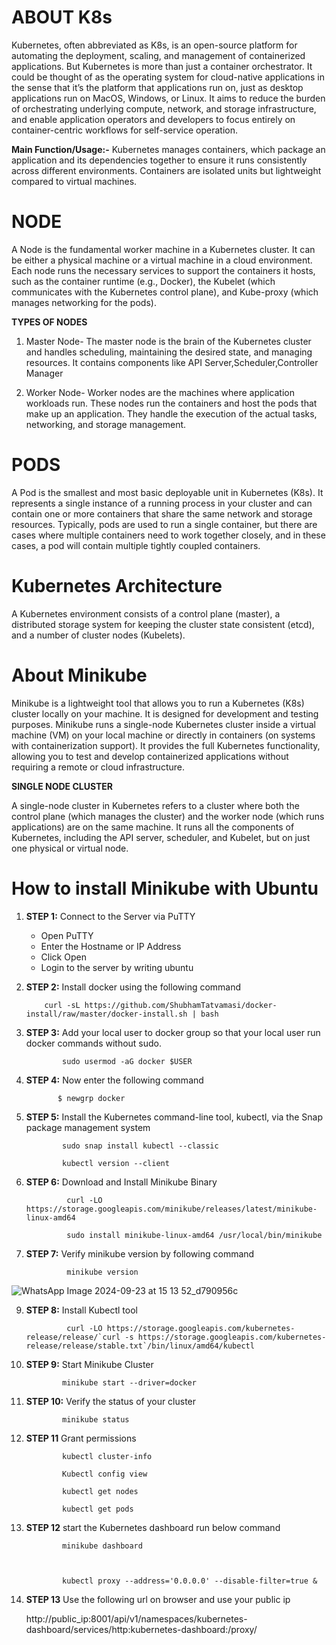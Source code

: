 # ABOUT K8s
Kubernetes, often abbreviated as K8s, is an open-source platform for automating the deployment, scaling, and management of containerized applications. But Kubernetes is more than just a container orchestrator. It could be thought of as the operating system for cloud-native applications in the sense that it’s the platform that applications run on, just as desktop applications run on MacOS, Windows, or Linux. It aims to reduce the burden of orchestrating underlying compute, network, and storage infrastructure, and enable application operators and developers to focus entirely on container-centric workflows for self-service operation.

**Main Function/Usage:-** Kubernetes manages containers, which package an application and its dependencies together to ensure it runs consistently across different environments. Containers are isolated units but lightweight compared to virtual machines.

# NODE 
A Node is the fundamental worker machine in a Kubernetes cluster. It can be either a physical machine or a virtual machine in a cloud environment. Each node runs the necessary services to support the containers it hosts, such as the container runtime (e.g., Docker), the Kubelet (which communicates with the Kubernetes control plane), and Kube-proxy (which manages networking for the pods).

**TYPES OF NODES**

1. Master Node- The master node is the brain of the Kubernetes cluster and handles scheduling, maintaining the desired state, and managing resources. It contains components like API Server,Scheduler,Controller Manager

2. Worker  Node- Worker nodes are the machines where application workloads run. These nodes run the containers and host the pods that make up an application. They handle the execution of the actual tasks, networking, and storage management.

# PODS
A Pod is the smallest and most basic deployable unit in Kubernetes (K8s). It represents a single instance of a running process in your cluster and can contain one or more containers that share the same network and storage resources. Typically, pods are used to run a single container, but there are cases where multiple containers need to work together closely, and in these cases, a pod will contain multiple tightly coupled containers.


# Kubernetes Architecture 
A Kubernetes environment consists of a control plane (master), a distributed storage system for keeping the cluster state consistent (etcd), and a number of cluster nodes (Kubelets). 



# About Minikube 
Minikube is a lightweight tool that allows you to run a Kubernetes (K8s) cluster locally on your machine. It is designed for development and testing purposes. Minikube runs a single-node Kubernetes cluster inside a virtual machine (VM) on your local machine or directly in containers (on systems with containerization support). It provides the full Kubernetes functionality, allowing you to test and develop containerized applications without requiring a remote or cloud infrastructure.


**SINGLE NODE CLUSTER**

A single-node cluster in Kubernetes refers to a cluster where both the control plane (which manages the cluster) and the worker node (which runs applications) are on the same machine. It runs all the components of Kubernetes, including the API server, scheduler, and Kubelet, but on just one physical or virtual node.

# How to install Minikube with Ubuntu
1. **STEP 1:** Connect to the Server via PuTTY
   * Open PuTTY
   * Enter the Hostname or IP Address
   * Click Open
   * Login to the server by writing ubuntu

2. **STEP 2:** Install docker using the following command

           curl -sL https://github.com/ShubhamTatvamasi/docker-install/raw/master/docker-install.sh | bash



4. **STEP 3:**  Add your local user to docker group so that your local user run docker commands without sudo.

               sudo usermod -aG docker $USER

5. **STEP 4:** Now enter the following command

              $ newgrp docker

6. **STEP 5:** Install the Kubernetes command-line tool, kubectl, via the Snap package management system

               sudo snap install kubectl --classic

               kubectl version --client

7. **STEP 6:** Download and Install Minikube Binary

                curl -LO https://storage.googleapis.com/minikube/releases/latest/minikube-linux-amd64

                sudo install minikube-linux-amd64 /usr/local/bin/minikube

8. **STEP 7:** Verify minikube version by following command

                minikube version

![WhatsApp Image 2024-09-23 at 15 13 52_d790956c](https://github.com/user-attachments/assets/5da6aaac-b513-44c0-b895-9fffe50c0fb8)

9. **STEP 8:** Install Kubectl tool

                curl -LO https://storage.googleapis.com/kubernetes-release/release/`curl -s https://storage.googleapis.com/kubernetes-release/release/stable.txt`/bin/linux/amd64/kubectl

10. **STEP 9:** Start Minikube Cluster

                minikube start --driver=docker

11. **STEP 10:** Verify the status of your cluster

                minikube status

12. **STEP 11** Grant permissions

                kubectl cluster-info

                Kubectl config view

                kubectl get nodes

                kubectl get pods

13. **STEP 12** start the Kubernetes dashboard run below command

                minikube dashboard



                kubectl proxy --address='0.0.0.0' --disable-filter=true &

15. **STEP 13** Use the following url on browser and use your public ip 

       http://public_ip:8001/api/v1/namespaces/kubernetes-dashboard/services/http:kubernetes-dashboard:/proxy/